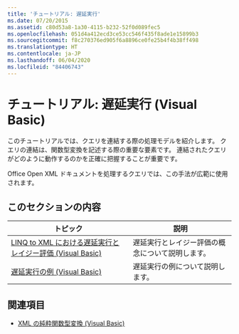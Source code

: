 ```yaml
---
title: 'チュートリアル: 遅延実行'
ms.date: 07/20/2015
ms.assetid: c80d53a8-1a30-4115-b232-52f0d089fec5
ms.openlocfilehash: 051d4a412ecd3ce53cc546f435f8ade1e15899b3
ms.sourcegitcommit: f8c270376ed905f6a8896ce0fe25b4f4b38ff498
ms.translationtype: HT
ms.contentlocale: ja-JP
ms.lasthandoff: 06/04/2020
ms.locfileid: "84406743"
---
```

# <a name="tutorial-deferred-execution-visual-basic"></a>チュートリアル: 遅延実行 (Visual Basic)
このチュートリアルでは、クエリを連結する際の処理モデルを紹介します。 クエリの連結は、関数型変換を記述する際の重要な要素です。 連結されたクエリがどのように動作するのかを正確に把握することが重要です。  
  
 Office Open XML ドキュメントを処理するクエリでは、この手法が広範に使用されます。  
  
## <a name="in-this-section"></a>このセクションの内容  
  
|トピック|説明|  
|-----------|-----------------|  
|[LINQ to XML における遅延実行とレイジー評価 (Visual Basic)](deferred-execution-and-lazy-evaluation-in-linq-to-xml.md)|遅延実行とレイジー評価の概念について説明します。|  
|[遅延実行の例 (Visual Basic)](deferred-execution-example.md)|遅延実行の例について説明します。|  
  
## <a name="see-also"></a>関連項目

- [XML の純粋関数型変換 (Visual Basic)](pure-functional-transformations-of-xml.md)
